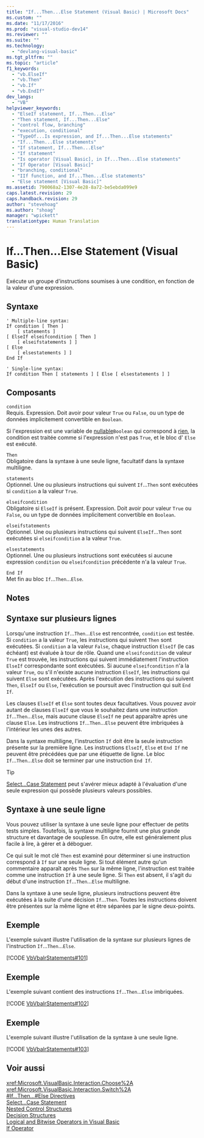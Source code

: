 ```yaml
---
title: "If...Then...Else Statement (Visual Basic) | Microsoft Docs"
ms.custom: ""
ms.date: "11/17/2016"
ms.prod: "visual-studio-dev14"
ms.reviewer: ""
ms.suite: ""
ms.technology: 
  - "devlang-visual-basic"
ms.tgt_pltfrm: ""
ms.topic: "article"
f1_keywords: 
  - "vb.ElseIf"
  - "vb.Then"
  - "vb.If"
  - "vb.EndIf"
dev_langs: 
  - "VB"
helpviewer_keywords: 
  - "ElseIf statement, If...Then...Else"
  - "Then statement, If...Then...Else"
  - "control flow, branching"
  - "execution, conditional"
  - "TypeOf...Is expression, and If...Then...Else statements"
  - "If...Then...Else statements"
  - "If statement, If...Then...Else"
  - "If statement"
  - "Is operator [Visual Basic], in If...Then...Else statements"
  - "If Operator [Visual Basic]"
  - "branching, conditional"
  - "IIf function, and If...Then...Else statements"
  - "Else statement [Visual Basic]"
ms.assetid: 790068a2-1307-4e28-8a72-be5ebda099e9
caps.latest.revision: 29
caps.handback.revision: 29
author: "stevehoag"
ms.author: "shoag"
manager: "wpickett"
translationtype: Human Translation
---
```

# If...Then...Else Statement (Visual Basic)
Exécute un groupe d'instructions soumises à une condition, en fonction de la valeur d'une expression.  
  
## Syntaxe  
  
```  
' Multiple-line syntax:  
If condition [ Then ]  
    [ statements ]  
[ ElseIf elseifcondition [ Then ]  
    [ elseifstatements ] ]  
[ Else  
    [ elsestatements ] ]  
End If  
  
' Single-line syntax:  
If condition Then [ statements ] [ Else [ elsestatements ] ]  
```  
  
## Composants  
 `condition`  
 Requis.  Expression.  Doit avoir pour valeur `True` ou `False`, ou un type de données implicitement convertible en `Boolean`.  
  
 Si l'expression est une variable de [nullable](../../../visual-basic/programming-guide/language-features/data-types/nullable-value-types.md)`Boolean` qui correspond à [rien](../../../visual-basic/language-reference/nothing.md), la condition est traitée comme si l'expression n'est pas `True`, et le bloc d' `Else` est exécuté.  
  
 `Then`  
 Obligatoire dans la syntaxe à une seule ligne, facultatif dans la syntaxe multiligne.  
  
 `statements`  
 Optionnel.  Une ou plusieurs instructions qui suivent `If`...`Then` sont exécutées si `condition` a la valeur `True`.  
  
 `elseifcondition`  
 Obligatoire si `ElseIf` is présent.  Expression.  Doit avoir pour valeur `True` ou `False`, ou un type de données implicitement convertible en `Boolean`.  
  
 `elseifstatements`  
 Optionnel.  Une ou plusieurs instructions qui suivent `ElseIf`...`Then` sont exécutées si `elseifcondition` a la valeur `True`.  
  
 `elsestatements`  
 Optionnel.  Une ou plusieurs instructions sont exécutées si aucune expression `condition` ou `elseifcondition` précédente n'a la valeur `True`.  
  
 `End If`  
 Met fin au bloc `If`...`Then`...`Else`.  
  
## Notes  
  
## Syntaxe sur plusieurs lignes  
 Lorsqu'une instruction `If`...`Then`...`Else` est rencontrée, `condition` est testée.  Si `condition` a la valeur `True`, les instructions qui suivent `Then` sont exécutées.  Si `condition` a la valeur `False`, chaque instruction `ElseIf` \(le cas échéant\) est évaluée à tour de rôle.  Quand une `elseifcondition` de valeur `True` est trouvée, les instructions qui suivent immédiatement l'instruction `ElseIf` correspondante sont exécutées.  Si aucune `elseifcondition` n'a la valeur `True`, ou s'il n'existe aucune instruction `ElseIf`, les instructions qui suivent `Else` sont exécutées.  Après l'exécution des instructions qui suivent `Then`, `ElseIf` ou `Else`, l'exécution se poursuit avec l'instruction qui suit `End If`.  
  
 Les clauses `ElseIf` et `Else` sont toutes deux facultatives.  Vous pouvez avoir autant de clauses `ElseIf` que vous le souhaitez dans une instruction `If`...`Then`...`Else`, mais aucune clause `ElseIf` ne peut apparaître après une clause `Else`.  Les instructions `If`...`Then`...`Else` peuvent être imbriquées à l'intérieur les unes des autres.  
  
 Dans la syntaxe multiligne, l'instruction `If` doit être la seule instruction présente sur la première ligne.  Les instructions `ElseIf`, `Else` et `End If` ne peuvent être précédées que par une étiquette de ligne.  Le bloc `If`...`Then`...`Else` doit se terminer par une instruction `End If`.  
  
> [!TIP]
>  [Select...Case Statement](../../../visual-basic/language-reference/statements/select-case-statement.md) peut s'avérer mieux adapté à l'évaluation d'une seule expression qui possède plusieurs valeurs possibles.  
  
## Syntaxe à une seule ligne  
 Vous pouvez utiliser la syntaxe à une seule ligne pour effectuer de petits tests simples.  Toutefois, la syntaxe multiligne fournit une plus grande structure et davantage de souplesse. En outre, elle est généralement plus facile à lire, à gérer et à déboguer.  
  
 Ce qui suit le mot clé `Then` est examiné pour déterminer si une instruction correspond à `If` sur une seule ligne.  Si tout élément autre qu'un commentaire apparaît après `Then` sur la même ligne, l'instruction est traitée comme une instruction `If` à une seule ligne.  Si `Then` est absent, il s'agit du début d'une instruction `If`...`Then`...`Else` multiligne.  
  
 Dans la syntaxe à une seule ligne, plusieurs instructions peuvent être exécutées à la suite d'une décision `If`...`Then`.  Toutes les instructions doivent être présentes sur la même ligne et être séparées par le signe deux\-points.  
  
## Exemple  
 L'exemple suivant illustre l'utilisation de la syntaxe sur plusieurs lignes de l'instruction `If`...`Then`...`Else`.  
  
 [!CODE [VbVbalrStatements#101](../CodeSnippet/VS_Snippets_VBCSharp/VbVbalrStatements#101)]  
  
## Exemple  
 L'exemple suivant contient des instructions `If`...`Then`...`Else` imbriquées.  
  
 [!CODE [VbVbalrStatements#102](../CodeSnippet/VS_Snippets_VBCSharp/VbVbalrStatements#102)]  
  
## Exemple  
 L'exemple suivant illustre l'utilisation de la syntaxe à une seule ligne.  
  
 [!CODE [VbVbalrStatements#103](../CodeSnippet/VS_Snippets_VBCSharp/VbVbalrStatements#103)]  
  
## Voir aussi  
 <xref:Microsoft.VisualBasic.Interaction.Choose%2A>   
 <xref:Microsoft.VisualBasic.Interaction.Switch%2A>   
 [\#If...Then...\#Else Directives](../../../visual-basic/language-reference/directives/if-then-else-directives.md)   
 [Select...Case Statement](../../../visual-basic/language-reference/statements/select-case-statement.md)   
 [Nested Control Structures](../../../visual-basic/programming-guide/language-features/control-flow/nested-control-structures.md)   
 [Decision Structures](../../../visual-basic/programming-guide/language-features/control-flow/decision-structures.md)   
 [Logical and Bitwise Operators in Visual Basic](../../../visual-basic/programming-guide/language-features/operators-and-expressions/logical-and-bitwise-operators.md)   
 [If Operator](../../../visual-basic/language-reference/operators/if-operator.md)